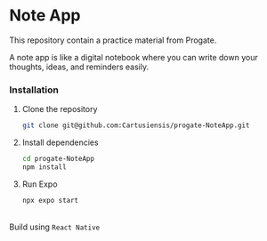 # Note App

This repository contain a practice material from Progate.

A note app is like a digital notebook where you can write down your thoughts, ideas, and reminders easily. 

### Installation
1. Clone the repository
   ```bash
   git clone git@github.com:Cartusiensis/progate-NoteApp.git
   ```
3. Install dependencies
   ```bash
   cd progate-NoteApp
   npm install
   ```
5. Run Expo
   ```bash
   npx expo start
   ```

<br>Build using `React Native`
